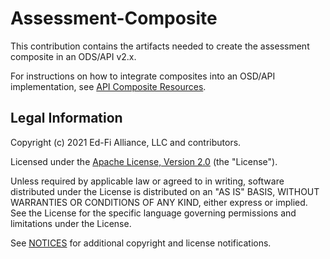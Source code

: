 ﻿# Assessment-Composite

This contribution contains the artifacts needed to create the assessment composite in an ODS/API v2.x.

For instructions on how to integrate composites into an OSD/API implementation, see [API Composite Resources](https://techdocs.ed-fi.org/display/ODSAPI24/API+Composite+Resources).

## Legal Information

Copyright (c) 2021 Ed-Fi Alliance, LLC and contributors.

Licensed under the [Apache License, Version 2.0](LICENSE) (the "License").

Unless required by applicable law or agreed to in writing, software distributed
under the License is distributed on an "AS IS" BASIS, WITHOUT WARRANTIES OR
CONDITIONS OF ANY KIND, either express or implied. See the License for the
specific language governing permissions and limitations under the License.

See [NOTICES](NOTICES.md) for additional copyright and license notifications.
